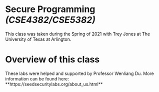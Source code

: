 # Secure Programming _(CSE4382/CSE5382)_
This class was taken during the Spring of 2021 with Trey Jones at The University of Texas at Arlington.
<h1> Overview of this class </h1>
These labs were helped and supported by Professor Wenliang Du. 
More information can be found here: **https://seedsecuritylabs.org/about_us.html**
